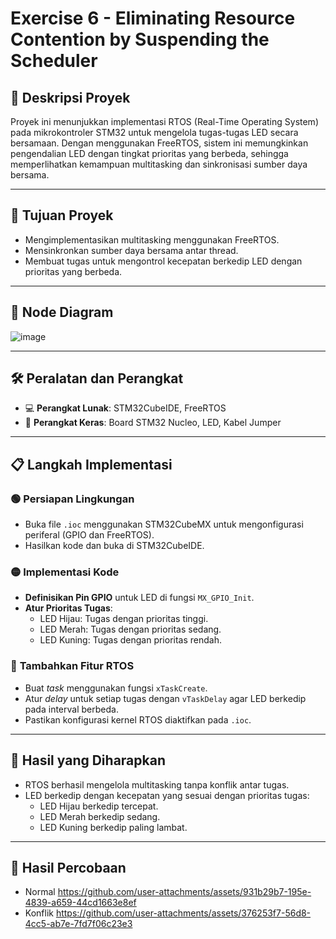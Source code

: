 # Exercise 6 - Eliminating Resource Contention by Suspending the Scheduler

## 📜 Deskripsi Proyek
Proyek ini menunjukkan implementasi RTOS (Real-Time Operating System) pada mikrokontroler STM32 untuk mengelola tugas-tugas LED secara bersamaan. Dengan menggunakan FreeRTOS, sistem ini memungkinkan pengendalian LED dengan tingkat prioritas yang berbeda, sehingga memperlihatkan kemampuan multitasking dan sinkronisasi sumber daya bersama.

---

## 🎯 Tujuan Proyek
- Mengimplementasikan multitasking menggunakan FreeRTOS.  
- Mensinkronkan sumber daya bersama antar thread.  
- Membuat tugas untuk mengontrol kecepatan berkedip LED dengan prioritas yang berbeda.

---

## 📂 Node Diagram
![image](https://github.com/user-attachments/assets/cf2f3053-5879-4e3c-a2cb-1b0d58f35c8d)

---

## 🛠️ Peralatan dan Perangkat
- 💻 **Perangkat Lunak**: STM32CubeIDE, FreeRTOS  
- 🔧 **Perangkat Keras**: Board STM32 Nucleo, LED, Kabel Jumper  

---

## 📋 Langkah Implementasi
### 🟢 **Persiapan Lingkungan**
- Buka file `.ioc` menggunakan STM32CubeMX untuk mengonfigurasi periferal (GPIO dan FreeRTOS).  
- Hasilkan kode dan buka di STM32CubeIDE.

### 🟡 **Implementasi Kode**
- **Definisikan Pin GPIO** untuk LED di fungsi `MX_GPIO_Init`.  
- **Atur Prioritas Tugas**:
  - LED Hijau: Tugas dengan prioritas tinggi.  
  - LED Merah: Tugas dengan prioritas sedang.  
  - LED Kuning: Tugas dengan prioritas rendah.  

### 🔵 **Tambahkan Fitur RTOS**
- Buat *task* menggunakan fungsi `xTaskCreate`.  
- Atur *delay* untuk setiap tugas dengan `vTaskDelay` agar LED berkedip pada interval berbeda.  
- Pastikan konfigurasi kernel RTOS diaktifkan pada `.ioc`.

---

## 🌟 Hasil yang Diharapkan
- RTOS berhasil mengelola multitasking tanpa konflik antar tugas.
- LED berkedip dengan kecepatan yang sesuai dengan prioritas tugas:
  - LED Hijau berkedip tercepat.
  - LED Merah berkedip sedang.
  - LED Kuning berkedip paling lambat.

---

## 🧪 Hasil Percobaan
- Normal
  https://github.com/user-attachments/assets/931b29b7-195e-4839-a659-44cd1663e8ef
- Konflik
  https://github.com/user-attachments/assets/376253f7-56d8-4cc5-ab7e-7fd7f06c23e3
